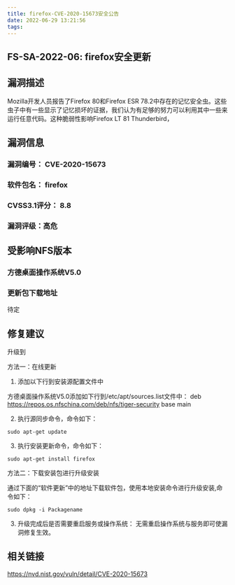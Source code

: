 ```yaml
---
title: firefox-CVE-2020-15673安全公告
date: 2022-06-29 13:21:56
tags:
---
```

## FS-SA-2022-06: firefox安全更新

## 漏洞描述

Mozilla开发人员报告了Firefox 80和Firefox ESR 78.2中存在的记忆安全虫。这些虫子中有一些显示了记忆损坏的证据，我们认为有足够的努力可以利用其中一些来运行任意代码。这种脆弱性影响Firefox LT 81 Thunderbird， 

## 漏洞信息

###    漏洞编号： CVE-2020-15673

###    软件包名： firefox

###    CVSS3.1评分： 8.8

###    漏洞评级：高危

## 受影响NFS版本

###    方德桌面操作系统V5.0

### 更新包下载地址

待定

## 修复建议

升级到 

方法一：在线更新

1. 添加以下行到安装源配置文件中

方德桌面操作系统V5.0添加如下行到/etc/apt/sources.list文件中：
deb https://repos.os.nfschina.com/deb/nfs/tiger-security base main

2. 执行源同步命令，命令如下：

```
sudo apt-get update
```

3. 执行安装更新命令，命令如下：

```
sudo apt-get install firefox
```

方法二：下载安装包进行升级安装

通过下面的“软件更新”中的地址下载软件包，使用本地安装命令进行升级安装,命令如下：

```
sudo dpkg -i Packagename
```

3. 升级完成后是否需要重启服务或操作系统：
   无需重启操作系统与服务即可使漏洞修复生效。

## 相关链接

https://nvd.nist.gov/vuln/detail/CVE-2020-15673

